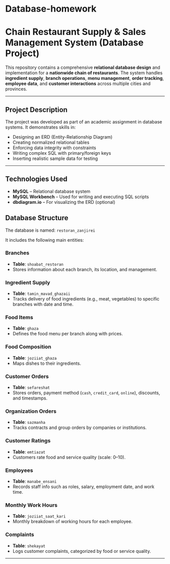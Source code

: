 # Database-homework



#  Chain Restaurant Supply & Sales Management System (Database Project)

This repository contains a comprehensive **relational database design** and implementation for a **nationwide chain of restaurants**. The system handles **ingredient supply**, **branch operations**, **menu management**, **order tracking**, **employee data**, and **customer interactions** across multiple cities and provinces.

---

##  Project Description

The project was developed as part of an academic assignment in database systems. It demonstrates skills in:

- Designing an ERD (Entity-Relationship Diagram)
- Creating normalized relational tables
- Enforcing data integrity with constraints
- Writing complex SQL with primary/foreign keys
- Inserting realistic sample data for testing

---

##  Technologies Used

- **MySQL** – Relational database system
- **MySQL Workbench** – Used for writing and executing SQL scripts
- **dbdiagram.io** – For visualizing the ERD (optional)


##  Database Structure

The database is named: `restoran_zanjirei`

It includes the following main entities:

###  Branches

- **Table**: `shoabat_restoran`
- Stores information about each branch, its location, and management.

###  Ingredient Supply

- **Table**: `tamin_mavad_ghazaii`
- Tracks delivery of food ingredients (e.g., meat, vegetables) to specific branches with date and time.

###  Food Items

- **Table**: `ghaza`
- Defines the food menu per branch along with prices.

###  Food Composition

- **Table**: `joziiat_ghaza`
- Maps dishes to their ingredients.

###  Customer Orders

- **Table**: `sefareshat`
- Stores orders, payment method (`cash`, `credit_card`, `online`), discounts, and timestamps.

###  Organization Orders

- **Table**: `sazmanha`
- Tracks contracts and group orders by companies or institutions.

###  Customer Ratings

- **Table**: `emtiazat`
- Customers rate food and service quality (scale: 0–10).

###  Employees

- **Table**: `manabe_ensani`
- Records staff info such as roles, salary, employment date, and work time.

###  Monthly Work Hours

- **Table**: `joziiat_saat_kari`
- Monthly breakdown of working hours for each employee.

###  Complaints

- **Table**: `shekayat`
- Logs customer complaints, categorized by food or service quality.

---

